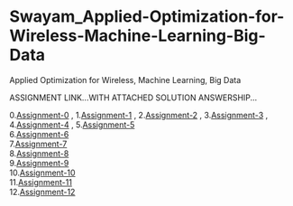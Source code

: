# Swayam_Applied-Optimization-for-Wireless-Machine-Learning-Big-Data
Applied Optimization for Wireless, Machine Learning, Big Data


ASSIGNMENT LINK...WITH ATTACHED SOLUTION ANSWERSHIP...

0.[Assignment-0](https://onlinecourses.nptel.ac.in/noc20_ee59/unit?unit=23&assessment=24) ,
1.[Assignment-1](https://onlinecourses.nptel.ac.in/noc20_ee59/unit?unit=16&assessment=114) ,
2.[Assignment-2](https://onlinecourses.nptel.ac.in/noc20_ee59/unit?unit=25&assessment=116) ,
3.[Assignment-3](https://onlinecourses.nptel.ac.in/noc20_ee59/unit?unit=33&assessment=120) ,
4.[Assignment-4](https://onlinecourses.nptel.ac.in/noc20_ee59/unit?unit=40&assessment=124) ,
5.[Assignment-5](https://onlinecourses.nptel.ac.in/noc20_ee59/unit?unit=50&assessment=127)<BR>
6.[Assignment-6](https://onlinecourses.nptel.ac.in/noc20_ee59/unit?unit=52&assessment=130)<BR>
7.[Assignment-7](https://onlinecourses.nptel.ac.in/noc20_ee59/unit?unit=67&assessment=134)<BR>
8.[Assignment-8](https://onlinecourses.nptel.ac.in/noc20_ee59/unit?unit=75&assessment=137<)<BR>
9.[Assignment-9](https://onlinecourses.nptel.ac.in/noc20_ee59/unit?unit=85&assessment=140)<BR>
10.[Assignment-10](https://onlinecourses.nptel.ac.in/noc20_ee59/unit?unit=93&assessment=145)<BR>
11.[Assignment-11](https://onlinecourses.nptel.ac.in/noc20_ee59/unit?unit=100&assessment=148)<BR>
12.[Assignment-12](https://onlinecourses.nptel.ac.in/noc20_ee59/unit?unit=107&assessment=152)<BR>
